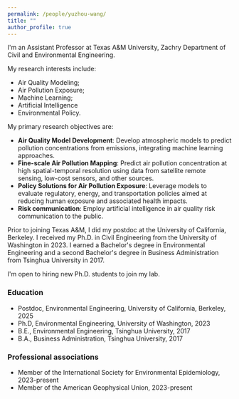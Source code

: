 ```yaml
---
permalink: /people/yuzhou-wang/
title: ""
author_profile: true
---
```


I'm an Assistant Professor at Texas A&M University, Zachry Department of Civil and Environmental Engineering. 

My research interests include: 
- Air Quality Modeling;
- Air Pollution Exposure;
- Machine Learning;
- Artificial Intelligence
- Environmental Policy. 

My primary research objectives are:
- **Air Quality Model Development**: Develop atmospheric models to predict pollution concentrations from emissions, integrating machine learning approaches. 
- **Fine-scale Air Pollution Mapping**: Predict air pollution concentration at high spatial-temporal resolution using data from satellite remote sensing, low-cost sensors, and other sources.
- **Policy Solutions for Air Pollution Exposure**: Leverage models to evaluate regulatory, energy, and transportation policies aimed at reducing human exposure and associated health impacts.
- **Risk communication**: Employ artificial intelligence in air quality risk communication to the public.

Prior to joining Texas A&M, I did my postdoc at the University of California, Berkeley. I received my Ph.D. in Civil Engineering from the University of Washington in 2023. I earned a Bachelor's degree in Environmental Engineering and a second Bachelor's degree in Business Administration from Tsinghua University in 2017. 

I'm open to hiring new Ph.D. students to join my lab.

### Education
* Postdoc, Environmental Engineering, University of California, Berkeley, 2025
* Ph.D, Environmental Engineering, University of Washington, 2023
* B.E., Environmental Engineering, Tsinghua University, 2017
* B.A., Business Administration, Tsinghua University, 2017


### Professional associations
* Member of the International Society for Environmental Epidemiology, 2023-present
* Member of the American Geophysical Union, 2023-present
